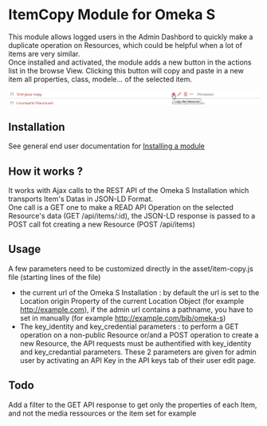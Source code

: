 # ItemCopy Module for Omeka S

This module allows logged users in the Admin Dashbord to quickly make a duplicate operation on Resources, which could be helpful when a lot of items are very similar.  
Once installed and activated, the module adds a new button in the actions list in the browse View. Clicking this button will copy and paste in a new item all properties, class, modele... of the selected item.  

![Image of Dasboard](screenshot.png)

## Installation

See general end user documentation for [Installing a module](https://omeka.org/s/docs/user-manual/modules/#installing-modules)

## How it works ?

It works with Ajax calls to the REST API of the Omeka S Installation which transports Item's Datas in JSON-LD Format.  
One call is a GET one to make a READ API Operation on the selected Resource's data (GET /api/items/:id), the JSON-LD response is passed to a POST call fot creating a new Resource (POST /api/items)


## Usage

A few parameters need to be customized directly in the asset/item-copy.js file (starting lines of the file)  
* the current url of the Omeka S Installation : by default the url is set to the Location origin Property of the current Location Object (for example http://example.com), if the admin url contains a pathname, you have to set in manually (for example http://example.com/bib/omeka-s)  
* The key_identity and key_credential parameters : to perform a GET operation on a non-public Resource or/and a POST operation to create a new Resource, the API requests must be authentified with key_identity and key_credantial parameters. These 2 parameters are given for admin user by activating an API Key in the API keys tab of their user edit page.


## Todo

Add a filter to the GET API response to get only the properties of each Item, and not the media ressources or the item set for example
